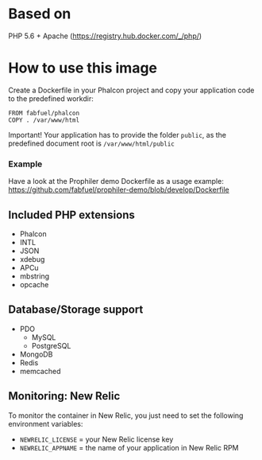 # Based on
PHP 5.6 + Apache (https://registry.hub.docker.com/_/php/)

# How to use this image
Create a Dockerfile in your Phalcon project and copy your application code to the predefined workdir:

    FROM fabfuel/phalcon
    COPY . /var/www/html

Important! Your application has to provide the folder `public`, as the predefined document root is `/var/www/html/public`

### Example
Have a look at the Prophiler demo Dockerfile as a usage example: https://github.com/fabfuel/prophiler-demo/blob/develop/Dockerfile

## Included PHP extensions
- Phalcon
- INTL
- JSON
- xdebug
- APCu
- mbstring
- opcache

## Database/Storage support
- PDO
  - MySQL
  - PostgreSQL
- MongoDB
- Redis
- memcached

## Monitoring: New Relic
To monitor the container in New Relic, you just need to set the following environment variables:
- `NEWRELIC_LICENSE` = your New Relic license key
- `NEWRELIC_APPNAME` = the name of your application in New Relic RPM
